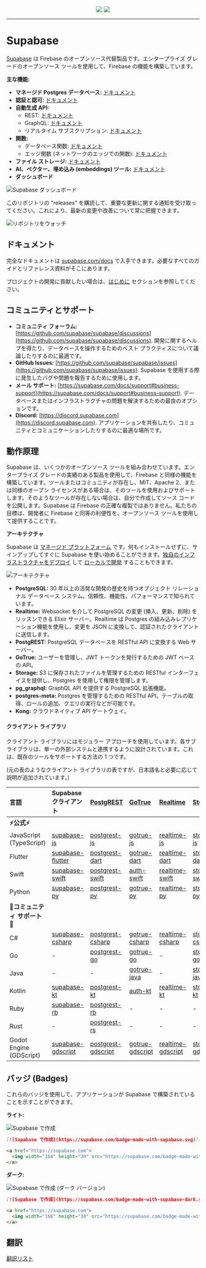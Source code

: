 <p align="center">
<img src="https://user-images.githubusercontent.com/8291514/213727234-cda046d6-28c6-491a-b284-b86c5cede25d.png#gh-light-mode-only">
<img src="https://user-images.githubusercontent.com/8291514/213727225-56186826-bee8-43b5-9b15-86e839d89393.png#gh-dark-mode-only">
</p>

---

# Supabase

[Supabase](https://supabase.com) は Firebase のオープンソース代替製品です。エンタープライズ グレードのオープンソース ツールを使用して、Firebase の機能を構築しています。

**主な機能:**

*   **マネージド Postgres データベース:** [ドキュメント](https://supabase.com/docs/guides/database)
*   **認証と認可:** [ドキュメント](https://supabase.com/docs/guides/auth)
*   **自動生成 API:**
    *   REST: [ドキュメント](https://supabase.com/docs/guides/api)
    *   GraphQL: [ドキュメント](https://supabase.com/docs/guides/graphql)
    *   リアルタイム サブスクリプション: [ドキュメント](https://supabase.com/docs/guides/realtime)
*   **関数:**
    *   データベース関数: [ドキュメント](https://supabase.com/docs/guides/database/functions)
    *   エッジ関数 (ネットワークのエッジでの関数): [ドキュメント](https://supabase.com/docs/guides/functions)
*   **ファイル ストレージ:** [ドキュメント](https://supabase.com/docs/guides/storage)
* **AI、ベクター、埋め込み (embeddings) ツール:** [ドキュメント](https://supabase.com/docs/guides/ai)
*   **ダッシュボード**

![Supabase ダッシュボード](https://raw.githubusercontent.com/supabase/supabase/master/apps/www/public/images/github/supabase-dashboard.png)

このリポジトリの "releases" を購読して、重要な更新に関する通知を受け取ってください。これにより、最新の変更や改善について常に把握できます。

<kbd><img src="https://raw.githubusercontent.com/supabase/supabase/d5f7f413ab356dc1a92075cb3cee4e40a957d5b1/web/static/watch-repo.gif" alt="リポジトリをウォッチ"/></kbd>

## ドキュメント

完全なドキュメントは [supabase.com/docs](https://supabase.com/docs) で入手できます。必要なすべてのガイドとリファレンス資料がそこにあります。

プロジェクトの開発に貢献したい場合は、[はじめに](./../DEVELOPERS.md) セクションを参照してください。

## コミュニティとサポート

*   **コミュニティ フォーラム:** [https://github.com/supabase/supabase/discussions](https://github.com/supabase/supabase/discussions). 開発に関するヘルプを得たり、データベースを操作するためのベスト プラクティスについて議論したりするのに最適です。
*   **GitHub Issues:** [https://github.com/supabase/supabase/issues](https://github.com/supabase/supabase/issues). Supabase を使用する際に発生したバグや問題を報告するために使用します。
*   **メール サポート:** [https://supabase.com/docs/support#business-support](https://supabase.com/docs/support#business-support). データベースまたはインフラストラクチャの問題を解決するための最良のオプションです。
*   **Discord:** [https://discord.supabase.com](https://discord.supabase.com). アプリケーションを共有したり、コミュニティとコミュニケーションしたりするのに最適な場所です。

## 動作原理

Supabase は、いくつかのオープンソース ツールを組み合わせています。エンタープライズ グレードの実績のある製品を使用して、Firebase と同様の機能を構築しています。ツールまたはコミュニティが存在し、MIT、Apache 2、または同様のオープン ライセンスがある場合は、そのツールを使用およびサポートします。そのようなツールが存在しない場合は、自分で作成してソース コードを公開します。Supabase は Firebase の正確な複製ではありません。私たちの目標は、開発者に Firebase と同等の利便性を、オープンソース ツールを使用して提供することです。

**アーキテクチャ**

Supabase は [マネージド プラットフォーム](https://supabase.com/dashboard) です。何もインストールせずに、サインアップしてすぐに Supabase を使い始めることができます。[独自のインフラストラクチャをデプロイ](https://supabase.com/docs/guides/hosting/overview) して [ローカルで開発](https://supabase.com/docs/guides/local-development) することもできます。

![アーキテクチャ](./../apps/docs/public/img/supabase-architecture.svg)

*   **PostgreSQL:** 30 年以上の活発な開発の歴史を持つオブジェクト リレーショナル データベース システム。信頼性、機能性、パフォーマンスで知られています。
*   **Realtime:** Websocket を介して PostgreSQL の変更 (挿入、更新、削除) をリッスンできる Elixir サーバー。Realtime は Postgres の組み込みレプリケーション機能を使用し、変更を JSON に変換して、認証されたクライアントに送信します。
*   **PostgREST:** PostgreSQL データベースを RESTful API に変換する Web サーバー。
*   **GoTrue:** ユーザーを管理し、JWT トークンを発行するための JWT ベースの API。
*   **Storage:** S3 に保存されたファイルを管理するための RESTful インターフェイスを提供し、Postgres を使用して権限を管理します。
*   **pg_graphql:** GraphQL API を提供する PostgreSQL 拡張機能。
*   **postgres-meta:** Postgres を管理するための RESTful API。テーブルの取得、ロールの追加、クエリの実行などが可能です。
*   **Kong:** クラウドネイティブ API ゲートウェイ。

#### クライアント ライブラリ

クライアント ライブラリにはモジュラー アプローチを使用しています。各サブライブラリは、単一の外部システムと連携するように設計されています。これは、既存のツールをサポートする方法の 1 つです。

(元の表のようなクライアント ライブラリの表ですが、日本語名と必要に応じて説明が追加されています。)

| 言語                       | Supabase クライアント                                                     | [PostgREST](https://www.postgresql.org/)                                                                         | [GoTrue](https://github.com/supabase/gotrue)                                                                                | [Realtime](https://github.com/supabase/realtime)                                                                              | [Storage](https://github.com/supabase/storage-api)                                                                                 | Functions                                                                               |
| :-------------------------- | :------------------------------------------------------------------ | :-------------------------------------------------------------------------------- | :------------------------------------------------------------------------------------ | :----------------------------------------------------------------------------------- | :-------------------------------------------------------------------------------------- | :----------------------------------------------------------------------------------- |
| **⚡️公式⚡️**      |                                                                     |                                                                                   |                                                                                      |                                                                                     |                                                                                        |                                                                                      |
| JavaScript (TypeScript)     | [supabase-js](https://github.com/supabase/supabase-js)               | [postgrest-js](https://github.com/supabase/postgrest-js)                             | [gotrue-js](https://github.com/supabase/gotrue-js)                                     | [realtime-js](https://github.com/supabase/realtime-js)                                 | [storage-js](https://github.com/supabase/storage-js)                                   | [functions-js](https://github.com/supabase/functions-js)                             |
| Flutter                     | [supabase-flutter](https://github.com/supabase/supabase-flutter)     | [postgrest-dart](https://github.com/supabase/postgrest-dart)                         | [gotrue-dart](https://github.com/supabase/gotrue-dart)                                 | [realtime-dart](https://github.com/supabase/realtime-dart)                             | [storage-dart](https://github.com/supabase/storage-dart)                               | [functions-dart](https://github.com/supabase/functions-dart)                         |
| Swift                      | [supabase-swift](https://github.com/supabase/supabase-swift)          | [postgrest-swift](https://github.com/supabase/supabase-swift/tree/main/Sources/PostgREST) | [auth-swift](https://github.com/supabase/supabase-swift/tree/main/Sources/Auth)     | [realtime-swift](https://github.com/supabase/supabase-swift/tree/main/Sources/Realtime) | [storage-swift](https://github.com/supabase/supabase-swift/tree/main/Sources/Storage) | [functions-swift](https://github.com/supabase/supabase-swift/tree/main/Sources/Functions) |
| Python                      | [supabase-py](https://github.com/supabase/supabase-py)               | [postgrest-py](https://github.com/supabase/postgrest-py)                             | [gotrue-py](https://github.com/supabase/gotrue-py)                                     | [realtime-py](https://github.com/supabase/realtime-py)                                 | [storage-py](https://github.com/supabase/storage-py)                                   | [functions-py](https://github.com/supabase/functions-py)                             |
| **💚コミュニティ サポート💚** |                                                                     |                                                                                   |                                                                                      |                                                                                     |                                                                                        |                                                                                      |
| C#                          | [supabase-csharp](https://github.com/supabase-community/supabase-csharp) | [postgrest-csharp](https://github.com/supabase-community/postgrest-csharp)           | [gotrue-csharp](https://github.com/supabase-community/gotrue-csharp)                 | [realtime-csharp](https://github.com/supabase-community/realtime-csharp)             | [storage-csharp](https://github.com/supabase-community/storage-csharp)                 | [functions-csharp](https://github.com/supabase-community/functions-csharp)           |
| Go                          | -                                                                   | [postgrest-go](https://github.com/supabase-community/postgrest-go)                     | [gotrue-go](https://github.com/supabase-community/gotrue-go)                           | -                                                                                   | [storage-go](https://github.com/supabase-community/storage-go)                       | [functions-go](https://github.com/supabase-community/functions-go)                   |
| Java                        | -                                                                   | -                                                                                   | [gotrue-java](https://github.com/supabase-community/gotrue-java)                       | -                                                                                   | [storage-java](https://github.com/supabase-community/storage-java)                   | -                                                                                   |
| Kotlin                      | [supabase-kt](https://github.com/supabase-community/supabase-kt)       | [postgrest-kt](https://github.com/supabase-community/supabase-kt/tree/master/Postgrest) | [auth-kt](https://github.com/supabase-community/supabase-kt/tree/master/Auth)         | [realtime-kt](https://github.com/supabase-community/supabase-kt/tree/master/Realtime)   | [storage-kt](https://github.com/supabase-community/supabase-kt/tree/master/Storage)   | [functions-kt](https://github.com/supabase-community/supabase-kt/tree/master/Functions) |
| Ruby                      | [supabase-rb](https://github.com/supabase-community/supabase-rb)      |      [postgrest-rb](https://github.com/supabase-community/postgrest-rb)                                                                             |    -                                                                                  |        -                                                                            |     -                                                                                 |          -                                                                          |
| Rust                      |      -                                                                 |       [postgrest-rs](https://github.com/supabase-community/postgrest-rs)                                                                            |      -                                                                                 |       -                                                                             |       -                                                                                |         -                                                                           |
| Godot Engine (GDScript)      |   [supabase-gdscript](https://github.com/supabase-community/godot-engine.supabase)                                                                  |        [postgrest-gdscript](https://github.com/supabase-community/postgrest-gdscript)                                                                            |        [gotrue-gdscript](https://github.com/supabase-community/gotrue-gdscript)                                                                                |    [realtime-gdscript](https://github.com/supabase-community/realtime-gdscript)                                                                                  |         [storage-gdscript](https://github.com/supabase-community/storage-gdscript)                                                                                 |  [functions-gdscript](https://github.com/supabase-community/functions-gdscript)                                                                                       |

## バッジ (Badges)

これらのバッジを使用して、アプリケーションが Supabase で構築されていることを示すことができます。

**ライト:**

![Supabase で作成](./../apps/www/public/badge-made-with-supabase.svg)

```md
[![Supabase で作成](https://supabase.com/badge-made-with-supabase.svg)](https://supabase.com)
```

```html
<a href="https://supabase.com">
  <img width="168" height="30" src="https://supabase.com/badge-made-with-supabase.svg" alt="Supabase で作成" />
</a>
```

**ダーク:**

![Supabase で作成 (ダーク バージョン)](./../apps/www/public/badge-made-with-supabase-dark.svg)

```md
[![Supabase で作成](https://supabase.com/badge-made-with-supabase-dark.svg)](https://supabase.com)
```

```html
<a href="https://supabase.com">
  <img width="168" height="30" src="https://supabase.com/badge-made-with-supabase-dark.svg" alt="Supabase で作成" />
</a>
```

## 翻訳

[翻訳リスト](./languages.md)
